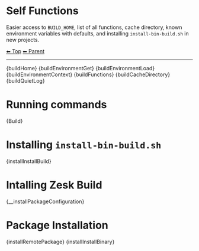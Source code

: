 # Self Functions

Easier access to `BUILD_HOME`, list of all functions, cache directory, known environment variables with defaults, and installing `install-bin-build.sh` in new projects.

<!-- TEMPLATE header 2 -->
[⬅ Top](index.md) [⬅ Parent ](../index.md)
<hr />

{buildHome}
{buildEnvironmentGet}
{buildEnvironmentLoad}
{buildEnvironmentContext}
{buildFunctions}
{buildCacheDirectory}
{buildQuietLog}

# Running commands

{Build}

# Installing `install-bin-build.sh`

{installInstallBuild}

# Intalling Zesk Build

{__installPackageConfiguration}

# Package Installation

{installRemotePackage}
{installInstallBinary}
